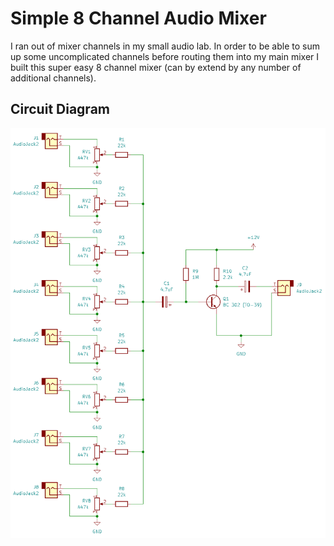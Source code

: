 # Simple 8 Channel Audio Mixer

I ran out of mixer channels in my small audio lab. In order to be able to sum up some uncomplicated channels before routing them into my main mixer I built this super easy 8 channel mixer (can by extend by any number of additional channels).

## Circuit Diagram

![circuit diagram of 8 channel audio mixer](audio-mixer-diagram.png)

